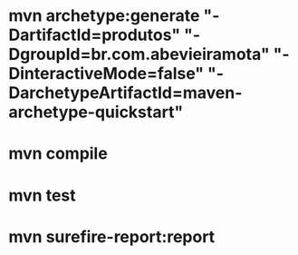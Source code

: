 # mvn archetype:generate "-DartifactId=produtos" "-DgroupId=br.com.abevieiramota" "-DinteractiveMode=false" "-DarchetypeArtifactId=maven-archetype-quickstart"

# mvn compile

# mvn test

# mvn surefire-report:report
